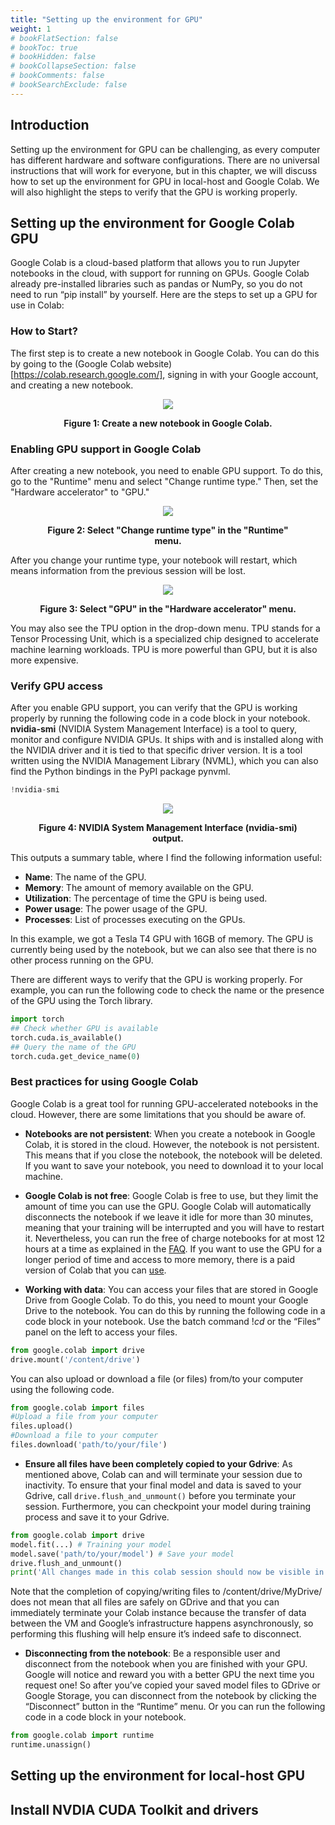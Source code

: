 ```yaml
---
title: "Setting up the environment for GPU"
weight: 1
# bookFlatSection: false
# bookToc: true
# bookHidden: false
# bookCollapseSection: false
# bookComments: false
# bookSearchExclude: false
---
```


## Introduction 
Setting up the environment for GPU can be challenging, as every computer has different hardware and software configurations. There are no universal instructions that will work for everyone, but in this chapter, we will discuss how to set up the environment for GPU in local-host and Google Colab. We will also highlight the steps to verify that the GPU is working properly. 


## Setting up the environment for Google Colab GPU 

Google Colab is a cloud-based platform that allows you to run Jupyter notebooks in the cloud, with support for running on GPUs. Google Colab already pre-installed libraries such as pandas or NumPy, so you do not need to run “pip install” by yourself. Here are the steps to set up a GPU for use in Colab:

### How to Start? 

The first step is to create a new notebook in Google Colab. You can do this by going to the (Google Colab website)[https://colab.research.google.com/], signing in with your Google account, and creating a new notebook.  

<figure title = "test">
     <center>
     <p><img src="https://github.com/jasoncpit/GPU-Analytics/blob/master/Pictures/Colab_create.png?raw=true">
    <figcaption>
    <b>Figure 1: Create a new notebook in Google Colab. 
    </b> 
    </figcaption>
    </center>
</figure>


### Enabling GPU support in Google Colab 

After creating a new notebook, you need to enable GPU support. To do this, go to the "Runtime" menu and select "Change runtime type." Then, set the "Hardware accelerator" to "GPU." 


<figure title = "test">
     <center>
     <p><img src="https://github.com/jasoncpit/GPU-Analytics/blob/master/Pictures/Colab_run_time.png?raw=true">
    <figcaption>
    <b>Figure 2: Select "Change runtime type" in the "Runtime" menu.
    </b> 
    </figcaption>
    </center>
</figure>

After you change your runtime type, your notebook will restart, which means information from the previous session will be lost. 


<figure title = "test">
     <center>
     <p><img src="https://github.com/jasoncpit/GPU-Analytics/blob/master/Pictures/Colab_setting.png?raw=true">
    <figcaption>
    <b>Figure 3: Select "GPU" in the "Hardware accelerator" menu. 
    </b> 
    </figcaption>
    </center>
</figure>

You may also see the TPU option in the drop-down menu. TPU stands for a Tensor Processing Unit, which is a specialized chip designed to accelerate machine learning workloads. TPU is more powerful than GPU, but it is also more expensive.

### Verify GPU access 

After you enable GPU support, you can verify that the GPU is working properly by running the following code in a code block in your notebook. **nvidia-smi** (NVIDIA System Management Interface) is a tool to query, monitor and configure NVIDIA GPUs. It ships with and is installed along with the NVIDIA driver and it is tied to that specific driver version. It is a tool written using the NVIDIA Management Library (NVML), which you can also find the Python bindings in the PyPI package pynvml. 

```Python
!nvidia-smi
```

<figure title = "test">
     <center>
     <p><img src="https://github.com/jasoncpit/GPU-Analytics/blob/master/Pictures/Colab_smi.png?raw=true">
    <figcaption>
    <b>Figure 4: NVIDIA System Management Interface (nvidia-smi) output.
    </b> 
    </figcaption>
    </center>
</figure>

This outputs a summary table, where I find the following information useful:
- **Name**: The name of the GPU.
- **Memory**: The amount of memory available on the GPU.
- **Utilization**: The percentage of time the GPU is being used.
- **Power usage**: The power usage of the GPU.
- **Processes**: List of processes executing on the GPUs.

In this example, we got a Tesla T4 GPU with 16GB of memory. The GPU is currently being used by the notebook, but we can also see that there is no other process running on the GPU.


There are different ways to verify that the GPU is working properly. For example, you can run the following code to check the name or the presence of the GPU using the Torch library.

```Python
import torch
## Check whether GPU is available
torch.cuda.is_available()
## Query the name of the GPU
torch.cuda.get_device_name(0)
```

### Best practices for using Google Colab 

Google Colab is a great tool for running GPU-accelerated notebooks in the cloud. However, there are some limitations that you should be aware of.

- **Notebooks are not persistent**: When you create a notebook in Google Colab, it is stored in the cloud. However, the notebook is not persistent. This means that if you close the notebook, the notebook will be deleted. If you want to save your notebook, you need to download it to your local machine.
- **Google Colab is not free**: Google Colab is free to use, but they limit the amount of time you can use the GPU. Google Colab will automatically disconnects the notebook if we leave it idle for more than 30 minutes, meaning that your training will be interrupted and you will have to restart it. Nevertheless, you can run the free of charge notebooks for at most 12 hours at a time as explained in the [FAQ](https://research.google.com/colaboratory/faq.html#gpu-time-limit). If you want to use the GPU for a longer period of time and access to more memory, there is a paid version of Colab that you can [use](https://colab.research.google.com/signup/pricing?utm_source=resource_tab&utm_medium=link&utm_campaign=want_more_resources). 

- **Working with data**: You can access your files that are stored in Google Drive from Google Colab. To do this, you need to mount your Google Drive to the notebook. You can do this by running the following code in a code block in your notebook. Use the batch command $!cd$ or the “Files” panel on the left to access your files. 

```Python
from google.colab import drive
drive.mount('/content/drive')
```

You can also upload or download a file (or files) from/to your computer using the following code. 

```Python
from google.colab import files
#Upload a file from your computer
files.upload()
#Download a file to your computer
files.download('path/to/your/file')
```

- **Ensure all files have been completely copied to your Gdrive**: As mentioned above, Colab can and will terminate your session due to inactivity. To ensure that your final model and data is saved to your Gdrive, call ```drive.flush_and_unmount()``` before you terminate your session. Furthermore, you can checkpoint your model during training process and save it to your Gdrive.

```Python
from google.colab import drive
model.fit(...) # Training your model
model.save('path/to/your/model') # Save your model
drive.flush_and_unmount()
print('All changes made in this colab session should now be visible in Drive.')
```
Note that the completion of copying/writing files to /content/drive/MyDrive/ does not mean that all files are safely on GDrive and that you can immediately terminate your Colab instance because the transfer of data between the VM and Google’s infrastructure happens asynchronously, so performing this flushing will help ensure it’s indeed safe to disconnect.



- **Disconnecting from the notebook**: Be a responsible user and disconnect from the notebook when you are finished with your GPU. Google will notice and reward you with a better GPU the next time you request one! So after you’ve copied your saved model files to GDrive or Google Storage, you can disconnect from the notebook by clicking the “Disconnect” button in the “Runtime” menu. Or you can run the following code in a code block in your notebook. 

```Python
from google.colab import runtime
runtime.unassign()
```




## Setting up the environment for local-host GPU 

## Install NVDIA CUDA Toolkit and drivers 

